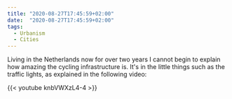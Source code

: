 ```yaml
---
title: "2020-08-27T17:45:59+02:00"
date:  "2020-08-27T17:45:59+02:00"
tags:
  - Urbanism
  - Cities
---
```


Living in the Netherlands now for over two years I cannot begin to explain how amazing the cycling infrastructure is. It's in the little things such as the traffic lights, as explained in the following video:

{{< youtube knbVWXzL4-4 >}}
